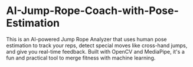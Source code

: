 # AI-Jump-Rope-Coach-with-Pose-Estimation
This is an AI-powered Jump Rope Analyzer that uses human pose estimation to track your reps, detect special moves like cross-hand jumps, and give you real-time feedback. Built with OpenCV and MediaPipe, it's a fun and practical tool to merge fitness with machine learning.
